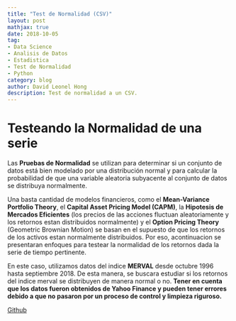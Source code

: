 ```yaml
---
title: "Test de Normalidad (CSV)"
layout: post
mathjax: true
date: 2018-10-05
tag:
- Data Science
- Analisis de Datos
- Estadistica
- Test de Normalidad
- Python
category: blog
author: David Leonel Hong
description: Test de normalidad a un CSV.
---
```

# Testeando la Normalidad de una serie

Las **Pruebas de Normalidad** se utilizan para determinar si un conjunto de datos está bien modelado por una distribución normal y para calcular la probabilidad de que una variable aleatoria subyacente al conjunto de datos se distribuya normalmente.

Una basta cantidad de modelos financieros, como el **Mean-Variance Portfolio Theory**, el **Capital Asset Pricing Model (CAPM)**, la **Hipotesis de Mercados Eficientes** (los precios de las acciones fluctuan aleatoriamente y los retornos estan distribuidos normalmente) y el **Option Pricing Theory** (Geometric Brownian Motion) se basan en el supuesto de que los retornos de los activos estan normalmente distribuidos. Por eso, acontinuacion se presentaran enfoques para testear la normalidad de los retornos dada la serie de tiempo pertinente.

En este caso, utilizamos datos del indice **MERVAL** desde octubre 1996 hasta septiembre 2018. De esta manera, se buscara estudiar si los retornos del indice merval se distribuyen de manera normal o no. **Tener en cuenta que los datos fueron obtenidos de Yahoo Finance y pueden tener errores debido a que no pasaron por un proceso de control y limpieza riguroso.**

[Github](https://github.com/davidleonelhong/Normality-Test-CSV/blob/master/Normality%20Test%20CSV.ipynb)
